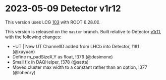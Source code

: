 2023-05-09 Detector v1r12
===

This version uses LCG [103](http://lcginfo.cern.ch/release/103/) with ROOT 6.28.00.

This version is released on the `master` branch.
Built relative to Detector [v1r11](/../../tags/v1r11), with the following changes:

- ~UT | New UT ChannelID added from LHCb into Detector, !181 (@xuyuan)
- Define m_padSizeX,Y as float, !379 (@desimone)
- Small fix in DAQHelper, !378 (@satta)
- Moved cluster max width to a constant rather than an option, !377 (@lohenry)
